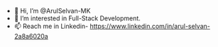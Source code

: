 - 👋 Hi, I’m @ArulSelvan-MK
- 👀 I’m interested in Full-Stack Development.
- 📫 Reach me in Linkedin- https://www.linkedin.com/in/arul-selvan-2a8a6020a

<!---
ArulSelvan-MK/ArulSelvan-MK is a ✨ special ✨ repository because its `README.md` (this file) appears on your GitHub profile.
You can click the Preview link to take a look at your changes.
--->
